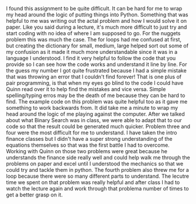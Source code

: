 I found this assignment to be quite difficult. It can be hard for me to wrap my head around the logic of putting things into Python. Something that was helpful to me was writing out the actal problem and how I would solve it on paper. Like you said during a lecture, it's much more difficult to just try and start coding with no idea of where I am supposed to go. 
For the nuggets problem this was much the case. The for loops had me confused at first, but creating the dictionary for small, medium, large helped sort out some of my confusion as it made it much more understandable since it was in a language I understood. I find it very helpful to follow the code that you provide so I can see how the code works and understand it line by line. 
For the guess my number I got quite frustrated because I had a simple mistake that was throwing an error that I couldn't find forever! That is one plus of pair programming, is that when my eyes go blind to the code I could have Quinn read over it to help find the mistakes and vice versa. Simple spelling/typing erros may be the death of me because they can be hard to find. The example code on this problem was quite helpful too as it gave me something to work backwards from. It did take me a minute to wrap my head around the logic of me playing against the computer. After we talked about what Binary Search was in class, we were able to adapt that to our code so that the result could be generated much quicker. 
Problem three and four were the most difficult for me to understand. I have taken the intro finance classes but I didn't have a super strong understanding of the equations themselves so that was the first battle I had to overcome. Working with Quinn on those two problems were great because he understands the finance side really well and could help walk me through the problems on paper and excel until I understood the mechanics so that we could try and tackle them in python. The fourth problem also threw me for a loop because there were so many different parts to understand. The lecutre time we spent on that problem was really helpful and after class I had to watch the lecture again and work through that problema number of times to get a better grasp on it. 
